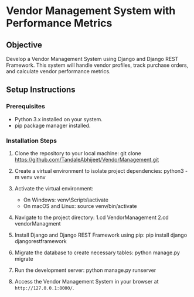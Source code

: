 # Vendor Management System with Performance Metrics

## Objective
Develop a Vendor Management System using Django and Django REST Framework. This system will handle vendor profiles, track purchase orders, and calculate vendor performance metrics.

## Setup Instructions

### Prerequisites
- Python 3.x installed on your system.
- pip package manager installed.

### Installation Steps

1. Clone the repository to your local machine:
   git clone https://github.com/TandaleAbhijeet/VendorManagement.git


2. Create a virtual environment to isolate project dependencies:
   python3 -m venv venv

3. Activate the virtual environment:
   - On Windows:
     venv\Scripts\activate
   - On macOS and Linux:
     source venv/bin/activate
     
4. Navigate to the project directory:
   1.cd VendorManagement
   2.cd vendorManagment 

5. Install Django and Django REST Framework using pip:
   pip install django djangorestframework

6. Migrate the database to create necessary tables:
   python manage.py migrate

7. Run the development server:
   python manage.py runserver

8. Access the Vendor Management System in your browser at `http://127.0.0.1:8000/`.

